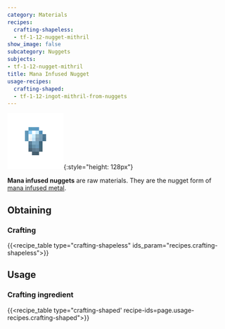 ```yaml
---
category: Materials
recipes:
  crafting-shapeless:
  - tf-1-12-nugget-mithril
show_image: false
subcategory: Nuggets
subjects:
- tf-1-12-nugget-mithril
title: Mana Infused Nugget
usage-recipes:
  crafting-shaped:
  - tf-1-12-ingot-mithril-from-nuggets
---
```


![Mana infused nugget](/assets/images/docs/1.12/thermal-foundation/nugget-mithril.png){:style="height: 128px"}


**Mana infused nuggets** are raw materials. They are the nugget form of [mana
infused metal](../mana-infused-ingot/).


Obtaining
---------

### Crafting
{{<recipe_table type="crafting-shapeless" ids_param="recipes.crafting-shapeless">}}


Usage
-----

### Crafting ingredient
{{<recipe_table type="crafting-shaped' recipe-ids=page.usage-recipes.crafting-shaped">}}

